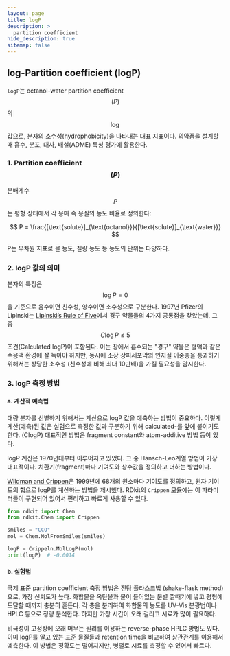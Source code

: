 ```yaml
---
layout: page
title: logP
description: >
  partition coefficient
hide_description: true
sitemap: false
---
```

## log-Partition coefficient (logP)

`logP`는 octanol-water partition coefficient $$(P)$$의 $$\log$$값으로, 분자의 소수성(hydrophobicity)을 나타내는 대표 지표이다. 의약품을 설계할 때 흡수, 분포, 대사, 배설(ADME) 특성 평가에 활용한다.

### 1. Partition coefficient $$(P)$$
분배계수 $$P$$는 평형 상태에서 각 용매 속 용질의 농도 비율로 정의한다:

$$
P = \frac{[\text{solute}]_{\text{octanol}}}{[\text{solute}]_{\text{water}}}
$$

P는 무차원 지표로 몰 농도, 질량 농도 등 농도의 단위는 다양하다.

### 2. logP 값의 의미
분자의 특징은 $$\log P=0$$을 기준으로 음수이면 친수성, 양수이면 소수성으로 구분한다. 1997년 Pfizer의 Lipinski는 [Lipinski’s Rule of Five](https://doi.org/10.1016/S0169-409X(96)00423-1)에서 경구 약물들의 4가지 공통점을 찾았는데, 그 중 $$C\log P\le 5$$ 조건(Calculated logP)이 포함된다. 이는 장에서 흡수되는 "경구" 약물은 혈액과 같은 수용액 환경에 잘 녹아야 하지만, 동시에 소장 상피세포막의 인지질 이중층을 통과하기 위해서는 상당한 소수성 (친수성에 비해 최대 10만배)을 가질 필요성을 암시한다.

### 3. logP 측정 방법

#### a. 계산적 예측법
대량 분자를 선별하기 위해서는 계산으로 logP 값을 예측하는 방법이 중요하다. 이렇게 계산(예측)된 값은 실험으로 측정한 값과 구분하기 위해 calculated-를 앞에 붙이기도 한다. (ClogP) 대표적인 방법은 fragment constant와 atom-additive 방법 등이 있다.

logP 계산은 1970년대부터 이루어지고 있었다. 그 중 Hansch-Leo계열 방법이 가장 대표적이다. 치환기(fragment)마다 기여도와 상수값을 정의하고 더하는 방법이다.

[Wildman and Crippen](https://pubs.acs.org/doi/10.1021/ci990307l)은 1999년에 68개의 원소마다 기여도를 정의하고, 원자 기여도의 합으로 logP를 계산하는 방법을 제시했다. RDkit의 `Crippen` [모듈](https://www.rdkit.org/docs/source/rdkit.Chem.Crippen.html)에는 이 파라미터들이 구현되어 있어서 편리하고 빠르게 사용할 수 있다.

```python
from rdkit import Chem
from rdkit.Chem import Crippen

smiles = "CCO"
mol = Chem.MolFromSmiles(smiles)

logP = Crippeln.MolLogP(mol)
print(logP)  # -0.0014
```

#### b. 실험법
국제 표준 partition coefficient 측정 방법은 진탕 플라스크법 (shake-flask method)으로, 가장 신뢰도가 높다. 화합물을 옥탄올과 물이 들어있는 분별 깔때기에 넣고 평형에 도달할 때까지 충분히 흔든다. 각 층을 분리하여 화합물의 농도를 UV-Vis 분광법이나 HPLC 등으로 정량 분석한다. 하지만 가장 시간이 오래 걸리고 시료가 많이 필요하다.

비극성이 고정상에 오래 머무는 원리를 이용하는 reverse-phase HPLC 방법도 있다. 이미 logP를 알고 있는 표준 물질들과 retention time을 비교하여 상관관계를 이용해서 예측한다. 이 방법은 정확도는 떨어지지만, 병렬로 시료를 측정할 수 있어서 빠르다.